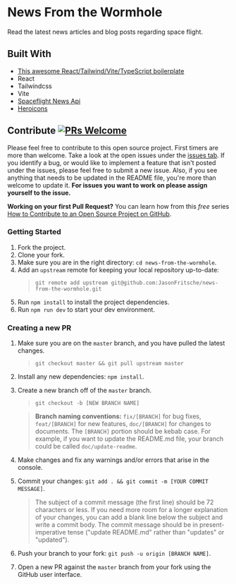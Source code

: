# News From the Wormhole
Read the latest news articles and blog posts regarding space flight.

## Built With 
- [This awesome React/Tailwind/Vite/TypeScript boilerplate](https://github.com/joaopaulomoraes/reactjs-vite-tailwindcss-boilerplate)
- React
- Tailwindcss
- Vite
- [Spaceflight News Api](https://spaceflightnewsapi.net/)
- [Heroicons](https://heroicons.com/)

## Contribute [![PRs Welcome](https://img.shields.io/badge/PRs-welcome-brightgreen.svg?style=flat-square)](http://makeapullrequest.com)

Please feel free to contribute to this open source project. First timers are more than welcome. Take a look at the open issues under the [issues tab](https://github.com/JasonFritsche/news-from-the-wormhole/issues). If you identify a bug, or would like to implement a feature that isn't posted under the issues, please feel free to submit a new issue. Also, if you see anything that needs to be updated in the README file, you're more than welcome to update it. **For issues you want to work on please assign yourself to the issue.**

**Working on your first Pull Request?** You can learn how from this _free_ series [How to Contribute to an Open Source Project on GitHub](https://egghead.io/series/how-to-contribute-to-an-open-source-project-on-github).

### Getting Started

1. Fork the project.
2. Clone your fork.
3. Make sure you are in the right directory: `cd news-from-the-wormhole`.
4. Add an `upstream` remote for keeping your local repository up-to-date:
   > `git remote add upstream git@github.com:JasonFritsche/news-from-the-wormhole.git`
5. Run `npm install` to install the project dependencies.
6. Run `npm run dev` to start your dev environment.

### Creating a new PR

1. Make sure you are on the `master` branch, and you have pulled the latest changes.

   > `git checkout master && git pull upstream master`

2. Install any new dependencies: `npm install`.

3. Create a new branch off of the `master` branch.

   > `git checkout -b [NEW BRANCH NAME]`

   > **Branch naming conventions:** `fix/[BRANCH]` for bug fixes, `feat/[BRANCH]` for new features, `doc/[BRANCH]` for changes to documents. The `[BRANCH]` portion should be kebab case. For example, if you want to update the README.md file, your branch could be called `doc/update-readme`.

4. Make changes and fix any warnings and/or errors that arise in the console.
5. Commit your changes: `git add . && git commit -m [YOUR COMMIT MESSAGE]`.

   > The subject of a commit message (the first line) should be 72 characters or less. If you need more room for a longer explanation of your changes, you can add a blank line below the subject and write a commit body. The commit message should be in present-imperative tense ("update README.md" rather than "updates" or "updated").

6. Push your branch to your fork: `git push -u origin [BRANCH NAME]`.
7. Open a new PR against the `master` branch from your fork using the GitHub user interface.
